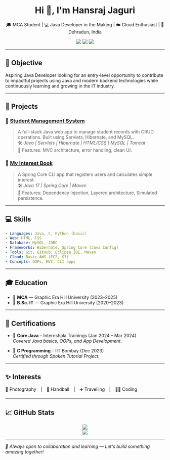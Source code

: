 
<h1 align="center">Hi 👋, I'm Hansraj Jaguri</h1>

<p align="center">
  🎓 MCA Student | 💻 Java Developer in the Making | ☁️ Cloud Enthusiast | 📍 Dehradun, India
</p>

<p align="center">
  <a href="mailto:hjaguri27@gmail.com"><img src="https://img.shields.io/badge/Email-hjaguri27@gmail.com-red?style=flat-square&logo=gmail"></a>
  <a href="https://github.com/hjaguri"><img src="https://img.shields.io/badge/GitHub-hjaguri-181717?style=flat-square&logo=github"></a>
  <a href="https://www.linkedin.com/in/hansraj-jaguri-00a003217"><img src="https://img.shields.io/badge/LinkedIn-Hansraj%20Jaguri-blue?style=flat-square&logo=linkedin"></a>
</p>

---

## 🎯 Objective

Aspiring Java Developer looking for an entry-level opportunity to contribute to impactful projects using Java and modern backend technologies while continuously learning and growing in the IT industry.

---

## 💼 Projects

### 📘 [Student Management System](https://github.com/hjaguri/Hibernate-WebProject)
> A full-stack Java web app to manage student records with CRUD operations. Built using Servlets, Hibernate, and MySQL.  
> 🛠️ *Java | Servlets | Hibernate | HTML/CSS | MySQL | Tomcat*  
> 📌 Features: MVC architecture, error handling, clean UI.

### 📗 [My Interest Book](https://github.com/hjaguri/MyInterestBookApp.git)
> A Spring Core CLI app that registers users and calculates simple interest.  
> 🛠️ *Java 17 | Spring Core | Maven*  
> 📌 Features: Dependency Injection, Layered architecture, Simulated persistence.

---

## 💻 Skills

```yaml
- Languages: Java, C, Python (basic)
- Web: HTML, CSS
- Database: MySQL, JDBC
- Frameworks: Hibernate, Spring Core (Java Config)
- Tools: Git, GitHub, Eclipse IDE, Maven
- Cloud: Basic AWS (EC2, S3)
- Concepts: OOPs, MVC, CLI apps
```

---

## 🎓 Education

- 📘 **MCA** — Graphic Era Hill University (2023–2025)  
- 📗 **B.Sc. IT** — Graphic Era Hill University (2020–2023)  

---

## 📜 Certifications

- 🏅 **Core Java** – Internshala Trainings (Jan 2024 – Mar 2024)  
  _Covered Java basics, OOPs, and App Development._  

- 🏅 **C Programming** – IIT Bombay (Dec 2023)  
  _Certified through Spoken Tutorial Project._

---

## ✨ Interests

📸 Photography | 🏐 Handball | ✈️ Travelling | 👨‍💻 Coding

---

## 📈 GitHub Stats

<p align="center">
  <img src="https://github-readme-stats.vercel.app/api?username=hjaguri&show_icons=true&theme=tokyonight" />
  <br />
  <img src="https://github-readme-stats.vercel.app/api/top-langs/?username=hjaguri&layout=compact&theme=tokyonight" />
</p>

---

_🌟 Always open to collaboration and learning — Let's build something amazing together!_
